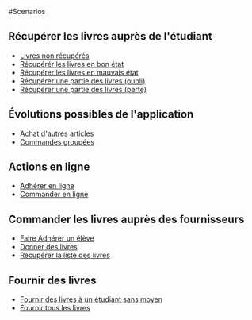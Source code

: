 #Scenarios

## Récupérer les livres auprès de l'étudiant

* [Livres non récupérés](https://gitlab-etu.fil.univ-lille1.fr/laghmich/e-team_bal/-/blob/main/scenarios/CollectThebooksFromStudents/LivresNonR%C3%A9cup%C3%A9r%C3%A9s.md)
* [Récupérér les livres en bon état](https://gitlab-etu.fil.univ-lille1.fr/laghmich/e-team_bal/-/blob/main/scenarios/CollectThebooksFromStudents/R%C3%A9cup%C3%A9rerLivresEnBon%C3%89tat.md)
* [Récupérer les livres en mauvais état](https://gitlab-etu.fil.univ-lille1.fr/laghmich/e-team_bal/-/blob/main/scenarios/CollectThebooksFromStudents/R%C3%A9cup%C3%A9rerLivresMauvais%C3%89tat.md)
* [Récupérer une partie des livres (oubli)](https://gitlab-etu.fil.univ-lille1.fr/laghmich/e-team_bal/-/blob/main/scenarios/CollectThebooksFromStudents/R%C3%A9cup%C3%A9rerUnePartieDeLivres(oubli).md)
* [Récupérer une partie des livres (perte)](https://gitlab-etu.fil.univ-lille1.fr/laghmich/e-team_bal/-/blob/main/scenarios/CollectThebooksFromStudents/R%C3%A9cup%C3%A9rerUnePartieDeLivres(perte).md)

## Évolutions possibles de l'application
* [Achat d'autres articles](https://gitlab-etu.fil.univ-lille1.fr/laghmich/e-team_bal/-/blob/main/scenarios/EvolutionsOfTheApplication/AchatAutresArticles.md)
* [Commandes groupées](https://gitlab-etu.fil.univ-lille1.fr/laghmich/e-team_bal/-/blob/main/scenarios/EvolutionsOfTheApplication/CommandeGroup%C3%A9es.md)

## Actions en ligne
* [Adhérer en ligne](https://gitlab-etu.fil.univ-lille1.fr/laghmich/e-team_bal/-/blob/main/scenarios/OnlineOrdersAndPayments/Adh%C3%A9rerEnLigne.md)
* [Commander en ligne](https://gitlab-etu.fil.univ-lille1.fr/laghmich/e-team_bal/-/blob/main/scenarios/OnlineOrdersAndPayments/CommanderEnLigne.md)

## Commander les livres auprès des fournisseurs
* [Faire Adhérer un élève](https://gitlab-etu.fil.univ-lille1.fr/laghmich/e-team_bal/-/blob/main/scenarios/OrdertheBooks/FaireAdh%C3%A9rerUn%C3%89l%C3%A8ve.md)
* [Donner des livres](https://gitlab-etu.fil.univ-lille1.fr/laghmich/e-team_bal/-/blob/main/scenarios/OrdertheBooks/LivresDonn%C3%A9s.md)
* [Récupérer la liste des livres](https://gitlab-etu.fil.univ-lille1.fr/laghmich/e-team_bal/-/blob/main/scenarios/OrdertheBooks/R%C3%A9cup%C3%A9rerLaListeDesLivres.md)

## Fournir des livres
* [Fournir des livres à un étudiant sans moyen](https://gitlab-etu.fil.univ-lille1.fr/laghmich/e-team_bal/-/blob/main/scenarios/ProvideBookToStudent/FournirLesLivres(%C3%89tudiantSansMoyens).md)
* [Fournir tous les livres](https://gitlab-etu.fil.univ-lille1.fr/laghmich/e-team_bal/-/blob/main/scenarios/ProvideBookToStudent/FournirTousLesLIvres.md)

